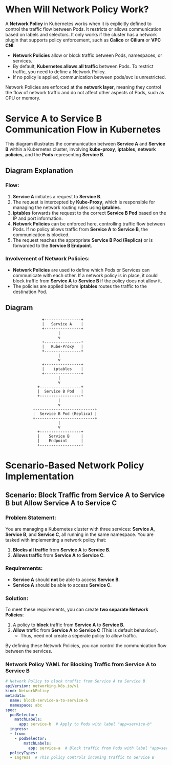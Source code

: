# When Will Network Policy Work?

A **Network Policy** in Kubernetes works when it is explicitly defined to control the traffic flow between Pods. It restricts or allows communication based on labels and selectors. It only works if the cluster has a network plugin that supports policy enforcement, such as **Calico** or **Cilium** or **VPC CNI**.

- **Network Policies** allow or block traffic between Pods, namespaces, or services.
- By default, **Kubernetes allows all traffic** between Pods. To restrict traffic, you need to define a Network Policy.
- If no policy is applied, communication between pods/svc is unrestricted.

Network Policies are enforced at the **network layer**, meaning they control the flow of network traffic and do not affect other aspects of Pods, such as CPU or memory.


# Service A to Service B Communication Flow in Kubernetes

This diagram illustrates the communication between **Service A** and **Service B** within a Kubernetes cluster, involving **kube-proxy**, **iptables**, **network policies**, and the **Pods** representing **Service B**.

## Diagram Explanation

### Flow:
1. **Service A** initiates a request to **Service B**.
2. The request is intercepted by **Kube-Proxy**, which is responsible for managing the network routing rules using **iptables**.
3. **iptables** forwards the request to the correct **Service B Pod** based on the IP and port information.
4. **Network Policies** can be enforced here, controlling traffic flow between Pods. If no policy allows traffic from **Service A** to **Service B**, the communication is blocked.
5. The request reaches the appropriate **Service B Pod (Replica)** or is forwarded to the **Service B Endpoint**.

### Involvement of Network Policies:
- **Network Policies** are used to define which Pods or Services can communicate with each other. If a network policy is in place, it could block traffic from **Service A** to **Service B** if the policy does not allow it.
- The policies are applied before **iptables** routes the traffic to the destination Pod.

## Diagram

```plaintext
                +----------------+
                |   Service A    |
                +----------------+
                       |
                       v
                +----------------+
                |   Kube-Proxy   |
                +----------------+
                       |
                       v
                +----------------+
                |    iptables    |
                +----------------+
                       |
                       v
              +------------------+
              |  Service B Pod   |
              +------------------+
                       |
                       v
            +--------------------------+
            |  Service B Pod (Replica) |
            +--------------------------+
                       |
                       v
              +------------------+
              |    Service B     |
              |    Endpoint      |
              +------------------+

```

# Scenario-Based Network Policy Implementation

## Scenario: Block Traffic from Service A to Service B but Allow Service A to Service C

### Problem Statement:

You are managing a Kubernetes cluster with three services: **Service A**, **Service B**, and **Service C**, all running in the same namespace. You are tasked with implementing a network policy that:
1. **Blocks all traffic** from **Service A** to **Service B**.
2. **Allows traffic** from **Service A** to **Service C**.

### Requirements:
- **Service A** should **not** be able to access **Service B**.
- **Service A** should be able to access **Service C**.

### Solution:

To meet these requirements, you can create **two separate Network Policies**:
1. A policy to **block** traffic from **Service A** to **Service B**.
2. **Allow** traffic from **Service A** to **Service C** (This is default behaviour). 
    - Thus, need not create a seperate policy to allow traffic.

By defining these Network Policies, you can control the communication flow between the services.

### Network Policy YAML for Blocking Traffic from Service A to Service B

```yaml
# Network Policy to block traffic from Service A to Service B
apiVersion: networking.k8s.io/v1
kind: NetworkPolicy
metadata:
  name: block-service-a-to-service-b
  namespace: abc
spec:
  podSelector:
    matchLabels:
      app: service-b  # Apply to Pods with label "app=service-b"
  ingress:
  - from:
    - podSelector:
        matchLabels:
          app: service-a  # Block traffic from Pods with label "app=service-a"
  policyTypes:
  - Ingress  # This policy controls incoming traffic to Service B
